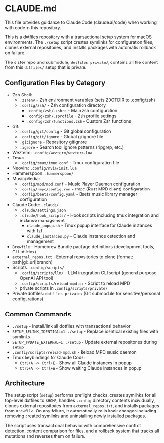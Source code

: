 # CLAUDE.md

This file provides guidance to Claude Code (claude.ai/code) when working with code in this repository.

This is a dotfiles repository with a transactional setup system for macOS environments. The `./setup` script creates symlinks for configuration files, clones external repositories, and installs packages with automatic rollback on failure.

The sister repo and submodule, `dotfiles-private/`, contains all the content from this `dotfiles/` setup that is private.

## Configuration Files by Category

- Zsh Shell:
  - `.zshenv` - Zsh environment variables (sets ZDOTDIR to .config/zsh)
  - `.config/zsh/` - Zsh configuration directory
    - `.config/zsh/.zshrc` - Main zsh configuration
    - `.config/zsh/.zprofile` - Zsh profile settings
    - `.config/zsh/functions.zsh` - Custom Zsh functions
- Git:
  - `.config/git/config` - Git global configuration
  - `.config/git/ignore` - Global gitignore file
  - `.gitignore` - Repository gitignore
  - `.ignore` - Search tool ignore patterns (ripgrep, etc.)
- Wezterm: `.config/wezterm/wezterm.lua`
- Tmux
  - `.config/tmux/tmux.conf` - Tmux configuration file
- Neovim: `.config/nvim/init.lua`
- Hammerspoon: `.hammerspoon/`
- Music/Media:
  - `.config/mpd/mpd.conf` - Music Player Daemon configuration
  - `.config/rmpc/config.ron` - rmpc (Rust MPD client) configuration
  - `.config/beets/config.yaml` - Beets music library manager configuration
- Claude Code: `.claude/`
  - `.claude/settings.json`
  - `.claude/hook_scripts/` - Hook scripts including tmux integration and instance management
    - `claude_popup.sh` - Tmux popup interface for Claude instances with fzf
    - `claude_instances.py` - Claude instance detection and management
- `Brewfile` - Homebrew Bundle package definitions (development tools, CLI utilities)
- `external_repos.txt` - External repositories to clone (format: path|git_url|branch)
- Scripts: `.config/scripts/`
  - `.config/scripts/llm/` - LLM integration CLI script (general purpose OpenAI API tool)
  - `.config/scripts/reload-mpd.sh` - Script to reload MPD
  - private scripts in `.config/scripts/private/`
- Private dotfiles: `dotfiles-private/` (Git submodule for sensitive/personal configurations)

## Common Commands

- `./setup` - Install/link all dotfiles with transactional behavior
- `SETUP_RELINK_IDENTICAL=1 ./setup` - Replace identical existing files with symlinks
- `SETUP_UPDATE_EXTERNAL=1 ./setup` - Update external repositories during setup
- `.config/scripts/reload-mpd.sh` - Reload MPD music daemon
- Tmux keybindings for Claude Code:
  - `Ctrl+A -> Ctrl+E` - Show all Claude instances in popup
  - `Ctrl+A -> Ctrl+W` - Show waiting Claude instances in popup

## Architecture

The setup script (`setup`) performs preflight checks, creates symlinks for all top-level dotfiles to `$HOME`, handles `.config` directory contents individually, clones external repositories from `external_repos.txt`, and installs packages from `Brewfile`. On any failure, it automatically rolls back changes including removing created symlinks and uninstalling newly installed packages.

The script uses transactional behavior with comprehensive conflict detection, content comparison for files, and a rollback system that tracks all mutations and reverses them on failure.
